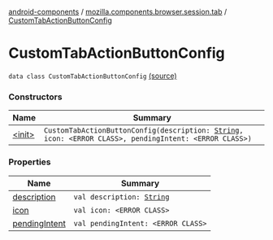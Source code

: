 [android-components](../../index.md) / [mozilla.components.browser.session.tab](../index.md) / [CustomTabActionButtonConfig](./index.md)

# CustomTabActionButtonConfig

`data class CustomTabActionButtonConfig` [(source)](https://github.com/mozilla-mobile/android-components/blob/master/components/browser/session/src/main/java/mozilla/components/browser/session/tab/CustomTabConfig.kt#L196)

### Constructors

| Name | Summary |
|---|---|
| [&lt;init&gt;](-init-.md) | `CustomTabActionButtonConfig(description: `[`String`](https://kotlinlang.org/api/latest/jvm/stdlib/kotlin/-string/index.html)`, icon: <ERROR CLASS>, pendingIntent: <ERROR CLASS>)` |

### Properties

| Name | Summary |
|---|---|
| [description](description.md) | `val description: `[`String`](https://kotlinlang.org/api/latest/jvm/stdlib/kotlin/-string/index.html) |
| [icon](icon.md) | `val icon: <ERROR CLASS>` |
| [pendingIntent](pending-intent.md) | `val pendingIntent: <ERROR CLASS>` |
